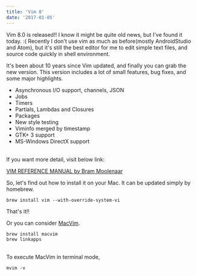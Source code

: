 ```yaml
---
title: 'Vim 8'
date: '2017-01-05'
---
```


Vim 8.0 is released!! I know it might be quite old news, but I've found it today. :( Recently I don't use vim as much as before(mostly AndroidStudio and Atom), but it's still the best editor for me to edit simple text files, and source code quickly in shell environment.

It's been about 10 years since Vim updated, and finally you can grab the new version. This version includes a lot of small features, bug fixes, and some major highlights.

- Asynchronous I/O support, channels, JSON
- Jobs
- Timers
- Partials, Lambdas and Closures
- Packages
- New style testing
- Viminfo merged by timestamp
- GTK+ 3 support
- MS-Windows DirectX support

<br>
If you want more detail, visit below link:

[VIM REFERENCE MANUAL by Bram Moolenaar](https://raw.githubusercontent.com/vim/vim/master/runtime/doc/version8.txt)

So, let's find out how to install it on your Mac. It can be updated simply by homebrew.

```shell
brew install vim --with-override-system-vi
```

That's it!!

Or you can consider [MacVim](http://macvim-dev.github.io/macvim/).

```shell
brew install macvim
brew linkapps
```

<br>
To execute MacVim in terminal mode,

```shell
mvim -v
```
